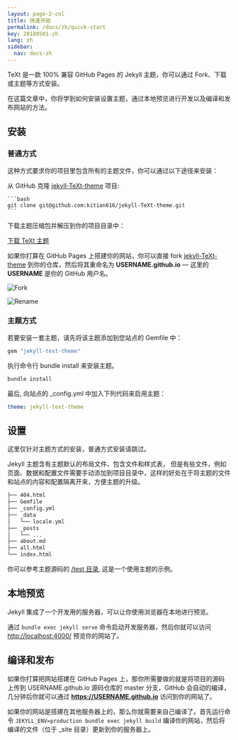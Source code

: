 ```yaml
---
layout: page-2-col
title: 快速开始
permalink: /docs/zh/quick-start
key: 20180501-zh
lang: zh
sidebar:
  nav: docs-zh
---
```


TeXt 是一款 100% 兼容 GitHub Pages 的 Jekyll 主题，你可以通过 Fork、下载或主题等方式安装。

在这篇文章中，你将学到如何安装设置主题，通过本地预览进行开发以及编译和发布网站的方法。

<!--more-->

## 安装

### 普通方式

这种方式要求你的项目里包含所有的主题文件，你可以通过以下途径来安装：

从 GitHub 克隆 [jekyll-TeXt-theme](https://github.com/kitian616/jekyll-TeXt-theme) 项目:

    ```bash
    git clone git@github.com:kitian616/jekyll-TeXt-theme.git
    ```

下载主题压缩包并解压到你的项目目录中：

<a class="button button--success button--rounded button--lg" href="https://github.com/kitian616/jekyll-TeXt-theme/archive/master.zip"><i class="fas fa-download"></i> 下载 TeXt 主题</a>

如果你打算在 GitHub Pages 上搭建你的网站，你可以直接 fork [jekyll-TeXt-theme](https://github.com/kitian616/jekyll-TeXt-theme) 到你的仓库，然后将其重命名为 **USERNAME.github.io** — 这里的 **USERNAME** 是你的 GitHub 用户名。

![Fork](https://raw.githubusercontent.com/kitian616/jekyll-TeXt-theme/master/test/assets/images/github-fork.png)

![Rename](https://raw.githubusercontent.com/kitian616/jekyll-TeXt-theme/master/test/assets/images/github-rename-repo.png)

### 主题方式

若要安装一套主题，请先将该主题添加到您站点的 Gemfile 中：

```ruby
gem "jekyll-text-theme"
```

执行命令行 bundle install 来安装主题。

```bash
bundle install
```

最后, 向站点的 _config.yml 中加入下列代码来启用主题：

```yaml
theme: jekyll-text-theme
```

## 设置

这里仅针对主题方式的安装，普通方式安装请跳过。

Jekyll 主题含有主题默认的布局文件、包含文件和样式表， 但是有些文件，例如页面、数据和配置文件需要手动添加到项目目录中，这样的好处在于将主题的文件和站点的内容和配置隔离开来，方便主题的升级。

```bash
├── 404.html
├── Gemfile
├── _config.yml
├── _data
│   └── locale.yml
├── _posts
│   └── ...
├── about.md
├── all.html
└── index.html
```

你可以参考主题源码的 [/test 目录](https://github.com/kitian616/jekyll-TeXt-theme/tree/master/test), 这是一个使用主题的示例。

## 本地预览

Jekyll 集成了一个开发用的服务器，可以让你使用浏览器在本地进行预览。

通过 `bundle exec jekyll serve` 命令启动开发服务器，然后你就可以访问 [http://localhost:4000/](http://localhost:4000/) 预览你的网站了。

## 编译和发布

如果你打算把网站搭建在 GitHub Pages 上，那你所需要做的就是将项目的源码上传到 USERNAME.github.io 源码仓库的 master 分支，GitHub 会自动的编译，几分钟后你就可以通过 **https://USERNAME.github.io** 访问到你的网站了。

如果你的网站是搭建在其他服务器上的，那么你就需要来自己编译了。首先运行命令 `JEKYLL_ENV=production bundle exec jekyll build` 编译你的网站，然后将编译的文件（位于 _site 目录）更新到你的服务器上。